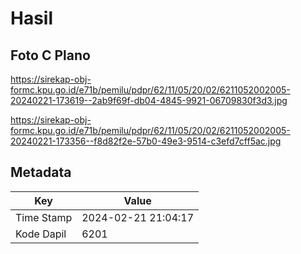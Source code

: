 # Hasil

## Foto C Plano

https://sirekap-obj-formc.kpu.go.id/e71b/pemilu/pdpr/62/11/05/20/02/6211052002005-20240221-173619--2ab9f69f-db04-4845-9921-06709830f3d3.jpg

https://sirekap-obj-formc.kpu.go.id/e71b/pemilu/pdpr/62/11/05/20/02/6211052002005-20240221-173356--f8d82f2e-57b0-49e3-9514-c3efd7cff5ac.jpg


## Metadata

| Key        | Value               |
| ---------- | ------------------- |
| Time Stamp | 2024-02-21 21:04:17 |
| Kode Dapil | 6201                |



